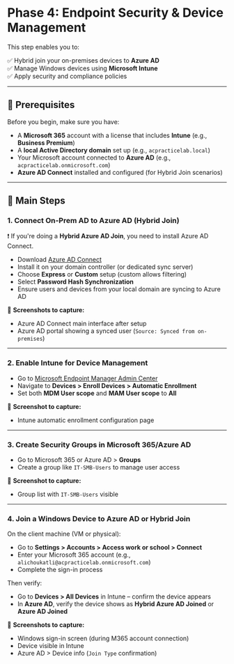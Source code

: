 # Phase 4: Endpoint Security & Device Management 

This step enables you to:

✅ Hybrid join your on-premises devices to **Azure AD**  
✅ Manage Windows devices using **Microsoft Intune**  
✅ Apply security and compliance policies

---

## 🧰 Prerequisites

Before you begin, make sure you have:

- A **Microsoft 365** account with a license that includes **Intune** (e.g., **Business Premium**)
- A **local Active Directory domain** set up (e.g., `acpracticelab.local`)
- Your Microsoft account connected to **Azure AD** (e.g., `acpracticelab.onmicrosoft.com`)
- **Azure AD Connect** installed and configured (for Hybrid Join scenarios)

---

## 🔧 Main Steps

### 1. Connect On-Prem AD to Azure AD (Hybrid Join)

❗ If you're doing a **Hybrid Azure AD Join**, you need to install Azure AD Connect.

- Download [Azure AD Connect](https://www.microsoft.com/en-us/download/details.aspx?id=47594)
- Install it on your domain controller (or dedicated sync server)
- Choose **Express** or **Custom** setup (custom allows filtering)
- Select **Password Hash Synchronization**
- Ensure users and devices from your local domain are syncing to Azure AD

📸 **Screenshots to capture:**

- Azure AD Connect main interface after setup  
- Azure AD portal showing a synced user (`Source: Synced from on-premises`)

---

### 2. Enable Intune for Device Management

- Go to [Microsoft Endpoint Manager Admin Center](https://endpoint.microsoft.com)
- Navigate to **Devices > Enroll Devices > Automatic Enrollment**
- Set both **MDM User scope** and **MAM User scope** to **All**

📸 **Screenshot to capture:**

- Intune automatic enrollment configuration page

---

### 3. Create Security Groups in Microsoft 365/Azure AD

- Go to Microsoft 365 or Azure AD > **Groups**
- Create a group like `IT-SMB-Users` to manage user access

📸 **Screenshot to capture:**

- Group list with `IT-SMB-Users` visible

---

### 4. Join a Windows Device to Azure AD or Hybrid Join

On the client machine (VM or physical):

- Go to **Settings > Accounts > Access work or school > Connect**
- Enter your Microsoft 365 account (e.g., `alichoukatli@acpracticelab.onmicrosoft.com`)
- Complete the sign-in process

Then verify:

- Go to **Devices > All Devices** in Intune – confirm the device appears
- In **Azure AD**, verify the device shows as **Hybrid Azure AD Joined** or **Azure AD Joined**

📸 **Screenshots to capture:**

- Windows sign-in screen (during M365 account connection)  
- Device visible in Intune  
- Azure AD > Device info (`Join Type` confirmation)

